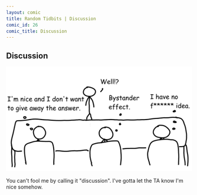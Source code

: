 ```yaml
---
layout: comic
title: Random Tidbits | Discussion
comic_id: 26
comic_title: Discussion
---
```


## Discussion

<img id="img26" src="/assets/images/26.png">

You can't fool me by calling it "discussion". I've gotta let the TA know I'm nice somehow.
